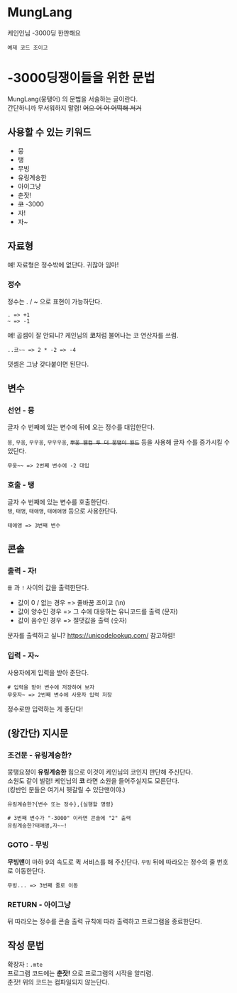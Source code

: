 ﻿# MungLang
케인인님 -3000딩 한판해요

    예제 코드 조이고

# -3000딩쟁이들을 위한 문법
MungLang(뭉탱어) 의 문법을 서술하는 글이란다.  
간단하니까 무서워하지 말렴! ~~어으 어 어 어떡해 저거~~

## 사용할 수 있는 키워드
 - 뭉
 - 탱
 - 무빙
 - 유링계숭한
 - 아이그냥
 - 춘잣!
 - ~~코~~ -3000
 - 자!
 - 자~
## 자료형
얘! 자료형은 정수밖에 없단다. 귀찮아 임마!
### 정수
정수는 . / ~ 으로 표현이 가능하단다.
```
. => +1
~ => -1
``` 
얘! 곱셈이 잘 안되니? 
케인님의 **코**처럼 불어나는 코 연산자를 쓰렴.

```
..코~~ => 2 * -2 => -4
```
덧셈은 그냥 갖다붙이면 된단다.

## 변수

### 선언 - 뭉
글자 수 번째에 있는 변수에 뒤에 오는 정수를 대입한단다.

```뭉```, ```무웅```, ```무우웅```, ```무우우웅```, ~~```뿌웅 웰컴 투 더 뭉탱이 월드```~~  등을 사용해
글자 수를 증가시킬 수 있단다.

```
무웅~~ => 2번째 변수에 -2 대입
```
### 호출 - 탱
글자 수 번째에 있는 변수를 호출한단다.  
```탱```, ```태앵```, ```태애앵```, ```태애애앵``` 등으로 사용한단다.

```
태애앵 => 3번째 변수
```
## 콘솔
### 출력 - 자!
```를``` 과  ```!``` 사이의 값을 출력한단다.

 - 값이 0 / 없는 경우 => 줄바꿈 조이고 (\n)
 - 값이 양수인 경우 => 그 수에 대응하는 유니코드를 출력 (문자)
 - 값이 음수인 경우 => 절댓값을 출력 (숫자) 

문자를 출력하고 싶니? https://unicodelookup.com/ 참고하렴!
### 입력 - 자~
사용자에게 입력을 받아 준단다.

```
# 입력을 받아 변수에 저장하여 보자
무웅자~ => 2번째 변수에 사용자 입력 저장
```
정수로만 입력하는 게 좋단다!
## (왕간단) 지시문
### 조건문 - 유링계숭한?
뭉탱요정이 **유링계숭한** 힘으로 이것이 케인님의 코인지 판단해 주신단다.  
소원도 같이 빌렴! 케인님의 **코** 라면 소원을 들어주실지도 모른단다.  
(킹반인 분들은 여기서 헷갈릴 수 있단맨이야.)

```유링계슝한?{변수 또는 정수},{실행할 명령}```
```
# 3번째 변수가 "-3000" 이라면 콘솔에 "2" 출력
유링계숭한?태애앵,자~~! 
```
### GOTO - 무빙
**무빙맨**이 마하 9의 속도로 퀵 서비스를 해 주신단다.
```무빙``` 뒤에 따라오는 정수의 줄 번호로 이동한단다.
```
무빙... => 3번째 줄로 이동
```
### RETURN - 아이그냥
뒤 따라오는 정수를 콘솔 출력 규칙에 따라 출력하고 프로그램을 종료한단다.

## 작성 문법
확장자 : ```.mte```  
프로그램 코드에는 **춘잣!** 으로 프로그램의 시작을 알리렴.  
춘잣! 위의 코드는 컴파일되지 않는단다.
